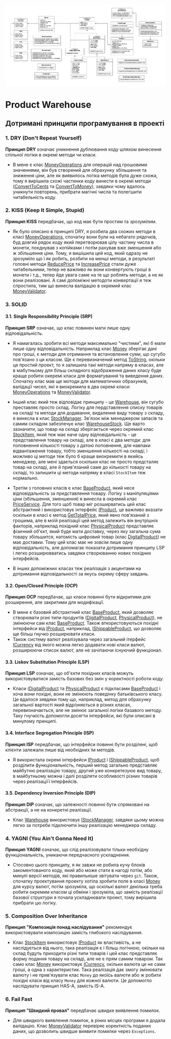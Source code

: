 ![UML Diagram](./UMLDiagram.drawio.png)

# Product Warehouse

## Дотримані принципи програмування в проекті

### 1. DRY (Don't Repeat Yourself)
**Принцип DRY** означає уникнення дублювання коду шляхом винесення спільної логіки в окремі методи чи класи.
- В мене є клас [MoneyOperations](./ClassLibraryProductWarehouse/Monies/MoneyOperations.cs) для операцій над грошовими значеннями, він був створений для обрахунку збільшення та зниження ціни, але як виявилось логіка методів була дуже схожа, тому я вирішила схожі частинки коду винести в окремі методи ([ConvertToCents](./ClassLibraryProductWarehouse/Monies/MoneyOperations.cs#L39-L42) та [ConvertToMoney](./ClassLibraryProductWarehouse/Monies/MoneyOperations.cs#L44-L49)), завдяки чому вдалось уникнути повторень, прибрати магічні числа та полегшити читабельність коду.      

### 2. KISS (Keep It Simple, Stupid)
**Принцип KISS** передбачає, що код має бути простим та зрозумілим.
- Як було описано в принципі DRY, я розбила два схожих методи в класі [MoneyOperations](./ClassLibraryProductWarehouse/Monies/MoneyOperations.cs), спочатку вони були на небагато рядочків, буд довгий рядок коду який перетворював цілу частину числа в монети, поєднував з копійками і потім рахував вже зменшення або ж збільшення ціни. Тому, я вишішила цей код, який одразу не зрозуміло що і як робить, розбити на менші методи, в результаті головні методи [ReducePrice](./ClassLibraryProductWarehouse/Monies/MoneyOperations.cs#L14-L25) та [IncreasePrice](./ClassLibraryProductWarehouse/Monies/MoneyOperations.cs#L27-L37) стали дуже читабельними, тепер не важливо як вони конвертують гроші в монети і т.д., тепер йде увага саме на те що роблять методи, а не як вони реалізовані. А самі допоміжні методоти конвертації я теж спростила, тим що винесла валідацію в окремий клас [MoneyValidator](./ClassLibraryProductWarehouse/Monies/MoneyValidator.cs).

### 3. SOLID

#### 3.1. Single Responsibility Principle (SRP)
**Принцип SRP** означає, що клас повинен мати лише одну відповідальність.
- Я намагалась зробити всі методи максимально "чистими", які б мали лише одну відповідальність. Наприклад клас [Money](./ClassLibraryProductWarehouse/Monies/Money.cs) зберігає дані про гроші, є методи для отримання та встановлення суми, що сугубо пов'язано з ци класом. Ще є перевизначений метод [ToString](./ClassLibraryProductWarehouse/Monies/Money.cs#L47-L51), окільки це простий проект, то я залишила такі методи напряму в класах, але в мабутньому для більш складного відображення даних класу буде краще робити океремі класи для форматування та виведення даних. Спочатку клас мав ще мотоди для математичних обрахунків, валідації чисел, які я виокремила в два окремі класи: [MoneyOperations](./ClassLibraryProductWarehouse/Monies/MoneyOperations.cs) та [MoneyValidator](./ClassLibraryProductWarehouse/Monies/MoneyValidator.cs).

- Інший клас який теж відповідає принципу - це [Warehouse](./ClassLibraryProductWarehouse/Storage/Warehouse.cs), він сугубо преставляє просто склад. Логіку для пердставлення списку товарів на складі та методи для додавання, видалення виду товару з складу, я винесла в клас [StockManager](./ClassLibraryProductWarehouse/Storage/StockManager.cs). Зв'язок між менеджером запасів та самим складом забезпечує клас [WarehouseStock](./ClassLibraryProductWarehouse/Storage/WarehouseStock.cs). Ще варто зазначити, що товар на складі зберігається через окремий клас [StockItem](./ClassLibraryProductWarehouse/Storage/StockItem.cs), який теж має наче одну відповідальність - це представлення товару на складі, але в класі є два методи: для поповнення кількості товару з датою поповнення, для навпаки відвантаження товару, тобто зменшення кількості на складі; і можливо ці методи теж було б краще виокремити в якийсь менеджер, але мені здається оскільки клас не просто предсталяє товар на складі, але й прив'язаний саме до кількості товару на складі, то залишити ці методи напряму в класі `StockItem` теж нормально.

- Третім з головних класів є клас [BaseProduct](./ClassLibraryProductWarehouse/Product/BaseProduct.cs), який несе відповідальність за представлення товару. Логіку з маніпуляціями ціни (збільшення, зменшення) я винесла в окремий клас [PriceService](./ClassLibraryProductWarehouse/Monies/PriceService.cs). Для того щоб товар міг розширватись цей клас абстрактний і використовує інтерфейс [IProduct](./ClassLibraryProductWarehouse/Product/IProduct.cs), це важливо вказати оскільки в класі є метод [GetTotalPrice](./ClassLibraryProductWarehouse/Product/BaseProduct.cs#L32), який явно пов'язаний з грошима, але в моїй реалізації цей метод залежить він внутрішніх факторів, наприклад похідний клас [PhysicalProduct](./ClassLibraryProductWarehouse/Product/PhysicalProduct.cs) представляє фізичний об'єкт, який буде мати доставку, через яку загальна сума товару збільшится, натомість цифровий товар (клас [DigitalProduct](./ClassLibraryProductWarehouse/Product/DigitalProduct.cs)) не має доставки. Тому цей клас має не зовсім лише одну відповідальність, але допомагає показати дотримання принципу LSP і легко розширювватись завдяки створюванню нових похідних інтерфейсів.
- В інших допоміжних класах теж реалізація з акцентами на дотримання відповідальності за якусь окрему сферу завдань.

#### 3.2. Open/Closed Principle (OCP)
**Принцип OCP** передбачає, що класи повинні бути відкритими для розширення, але закритими для модифікації.
- В мене є базовий абстрактний клас [BaseProduct](./ClassLibraryProductWarehouse/Product/BaseProduct.cs), який дозволяє створювати різні типи продуктів ([DigitalProduct](./ClassLibraryProductWarehouse/Product/DigitalProduct.cs), [PhysicalProduct](./ClassLibraryProductWarehouse/Product/PhysicalProduct.cs)), не змінюючи сам клас [BaseProduct](./ClassLibraryProductWarehouse/Product/BaseProduct.cs). Також вткористовуються похідні інтерфейси від [IProduct](./ClassLibraryProductWarehouse/Product/IProduct.cs), наприклад, [IShippableProduct](./ClassLibraryProductWarehouse/Product/IShippableProduct.cs), що дозволяє ще більш гнучко розширювати класи.
- Також систему валют реалізувала через загальний ітерфейс [ICurrency](./ClassLibraryProductWarehouse/Currency/ICurrency.cs) від якого можна легко додавати нові класи валют, розширюючи список валют, але не зачіпаючи існуючий функціонал.

#### 3.3. Liskov Substitution Principle (LSP)
**Принцип LSP** означає, що об'єкти похідних класів можуть використовуватися замість базових без змін у коректності роботи коду.
- Класи ([DigitalProduct](./ClassLibraryProductWarehouse/Product/DigitalProduct.cs) та [PhysicalProduct](./ClassLibraryProductWarehouse/Product/PhysicalProduct.cs) є підкласами [BaseProduct](./ClassLibraryProductWarehouse/Product/BaseProduct.cs) і хоча вони похідні, вони не змінюють поведінку батьківського класу. Це вдалося зявдяки тому що, наприклад, метод для обрахунку загальної вартості який відрізняється в різних класах, перевизначається, але не змінює загальної логіки базавого методу. Таку гнучкість допомогли досягти інтерфейси, які були описані в минулому принципі.

#### 3.4. Interface Segregation Principle (ISP)
**Принцип ISP** передбачає, що інтерфейси повинні бути розділені, щоб клієнти залежали лише від необхідних їм методів.
- Я використала окремі інтерфейси [IProduct](./ClassLibraryProductWarehouse/Product/IProduct.cs) і [IShippableProduct](./ClassLibraryProductWarehouse/Product/IShippableProduct.cs), щоб розділити функціональність, перший метод загально представляє майбутню реалізацію товару, другий уже конкретезуює вид товару, в майбутньому можна і далі розділяти особливості різних товарів через реалізаціїї інтерфейсів.

#### 3.5. Dependency Inversion Principle (DIP)
**Принцип DIP** означає, що залежності повинні бути спрямовані на абстракції, а не на конкретні реалізації.
- Клас [Warehouse](./ClassLibraryProductWarehouse/Storage/Warehouse.cs) використовує [IStockManager](./ClassLibraryProductWarehouse/Storage/IStockManager.cs), завдяки цьому можна легко за потреби підключити іншу реалізацію менеджера складу.

### 4. YAGNI (You Ain't Gonna Need It)
**Принцип YAGNI** означає, що слід реалізовувати тільки необхідну функціональність, уникаючи передчасного ускладнення.
- Стосовно цього принципу, я як завжи не робила кучу блоків закоментованого коду, який або може стати в нагоді потім, або минулі версії методів, які правильніше звітувати через `git`. Також, спочатку проектування проекту хотіла зробити поле в класі [Money](./ClassLibraryProductWarehouse/Monies/Money.cs) для курсу валют, потім зрозуміла, що оскількі валют декілька треба робити окремим класом ці обміни і зрозуміла, що замість реалізації базової структури я почала ускладнювати проект, тому вирішила прибрати цю логіку.

### 5. Composition Over Inheritance
**Принцип "Композиція понад наслідування"** рекомендує використовувати композицію замість глибокого наслідування.
- Клас [StockItem](./ClassLibraryProductWarehouse/Storage/StockItem.cs) використовує [IProduct](./ClassLibraryProductWarehouse/Product/IProduct.cs) як властивість, а не наслідується від нього, така реалізація є і більш логічною, окільки на склад будуть приходити різні типи товарів і цей клас представляє форму подання товару на складі, але не є прям самим товаром. Так само клас [Money](./ClassLibraryProductWarehouse/Monies/Money.cs) використовує [ICurrency](./ClassLibraryProductWarehouse/Monies/ICurrency.cs), окільки валюта це не сами гроші, а одна з характеристик. Така реалізація дає змогу змінювати валюту і не прив'язувати клас `Money` до якоїсь валюти або ж робити похідні класи від класу `Money` для кожної валюти. Це допомогло наслідувати принцип HAS-A, замість IS-A. 

### 6. Fail Fast
**Принцип "Швидкий провал"** передбачає швидке виявлення помилок.
- Для швидкого виявлення помилок, в ріних місцях програми я додала валідацію. Клас [MoneyValidator](./ClassLibraryProductWarehouse/Monies/MoneyValidator.cs) перевіряє коректність поданих даних, що дозволить швидше виявити помилки через `Exceptions`.